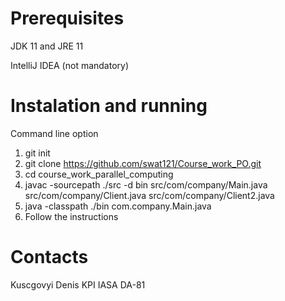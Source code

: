 

# Prerequisites
JDK 11 and JRE 11

IntelliJ IDEA (not mandatory)

# Instalation and running
Command line option

1. git init
2. git clone https://github.com/swat121/Course_work_PO.git
3. cd course_work_parallel_computing
4. javac -sourcepath ./src -d bin src/com/company/Main.java src/com/company/Client.java src/com/company/Client2.java
5. java -classpath ./bin com.company.Main.java
6. Follow the instructions

# Contacts

Kuscgovyi Denis KPI IASA DA-81
